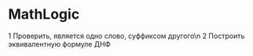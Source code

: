 MathLogic
=========
1 Проверить, является одно слово, суффиксом другого\n
2 Построить эквивалентную формуле ДНФ
